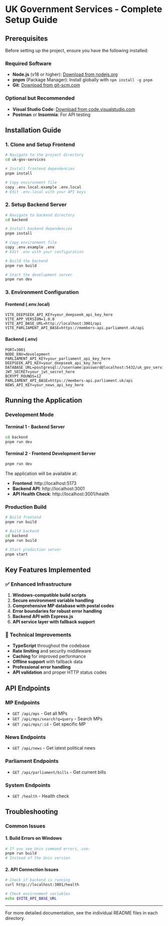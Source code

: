 # UK Government Services - Complete Setup Guide

## Prerequisites

Before setting up the project, ensure you have the following installed:

### Required Software
- **Node.js** (v18 or higher): [Download from nodejs.org](https://nodejs.org/)
- **pnpm** (Package Manager): Install globally with `npm install -g pnpm`
- **Git**: [Download from git-scm.com](https://git-scm.com/)

### Optional but Recommended
- **Visual Studio Code**: [Download from code.visualstudio.com](https://code.visualstudio.com/)
- **Postman** or **Insomnia**: For API testing

## Installation Guide

### 1. Clone and Setup Frontend

```bash
# Navigate to the project directory
cd uk-gov-services

# Install frontend dependencies
pnpm install

# Copy environment file
copy .env.local.example .env.local
# Edit .env.local with your API keys
```

### 2. Setup Backend Server

```bash
# Navigate to backend directory
cd backend

# Install backend dependencies
pnpm install

# Copy environment file
copy .env.example .env
# Edit .env with your configuration

# Build the backend
pnpm run build

# Start the development server
pnpm run dev
```

### 3. Environment Configuration

#### Frontend (.env.local)
```properties
VITE_DEEPSEEK_API_KEY=your_deepseek_api_key_here
VITE_APP_VERSION=1.0.0
VITE_API_BASE_URL=http://localhost:3001/api
VITE_PARLIAMENT_API_BASE=https://members-api.parliament.uk/api
```

#### Backend (.env)
```properties
PORT=3001
NODE_ENV=development
PARLIAMENT_API_KEY=your_parliament_api_key_here
DEEPSEEK_API_KEY=your_deepseek_api_key_here
DATABASE_URL=postgresql://username:password@localhost:5432/uk_gov_services
JWT_SECRET=your_jwt_secret_here
BCRYPT_ROUNDS=12
PARLIAMENT_API_BASE=https://members-api.parliament.uk/api
NEWS_API_KEY=your_news_api_key_here
```

## Running the Application

### Development Mode

#### Terminal 1 - Backend Server
```bash
cd backend
pnpm run dev
```

#### Terminal 2 - Frontend Development Server
```bash
pnpm run dev
```

The application will be available at:
- **Frontend**: http://localhost:5173
- **Backend API**: http://localhost:3001
- **API Health Check**: http://localhost:3001/health

### Production Build

```bash
# Build frontend
pnpm run build

# Build backend
cd backend
pnpm run build

# Start production server
pnpm start
```

## Key Features Implemented

### ✅ Enhanced Infrastructure
1. **Windows-compatible build scripts**
2. **Secure environment variable handling**
3. **Comprehensive MP database with postal codes**
4. **Error boundaries for robust error handling**
5. **Backend API with Express.js**
6. **API service layer with fallback support**

### 🔧 Technical Improvements
- **TypeScript** throughout the codebase
- **Rate limiting** and security middleware
- **Caching** for improved performance
- **Offline support** with fallback data
- **Professional error handling**
- **API validation** and proper HTTP status codes

## API Endpoints

### MP Endpoints
- `GET /api/mps` - Get all MPs
- `GET /api/mps/search?q=query` - Search MPs
- `GET /api/mps/:id` - Get specific MP

### News Endpoints
- `GET /api/news` - Get latest political news

### Parliament Endpoints
- `GET /api/parliament/bills` - Get current bills

### System Endpoints
- `GET /health` - Health check

## Troubleshooting

### Common Issues

#### 1. Build Errors on Windows
```bash
# If you see Unix command errors, use:
pnpm run build
# Instead of the Unix version
```

#### 2. API Connection Issues
```bash
# Check if backend is running
curl http://localhost:3001/health

# Check environment variables
echo $VITE_API_BASE_URL
```

---

For more detailed documentation, see the individual README files in each directory.
